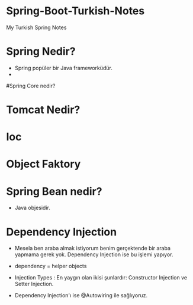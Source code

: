 # Spring-Boot-Turkish-Notes
My Turkish Spring Notes 


# Spring Nedir?

- Spring popüler bir Java frameworküdür.
- 

#Spring Core nedir?

# Tomcat Nedir?

# Ioc

# Object Faktory

# Spring Bean nedir?

 - Java objesidir.
 
 # Dependency Injection
 
- Mesela ben araba almak istiyorum benim gerçektende bir araba yapmama gerek yok. Dependency Injection ise bu işlemi yapıyor.

-  dependency = helper objects

- Injection Types : En yaygın olan ikisi şunlardır: Constructor Injection ve Setter Injection.

- Dependency Injection'ı ise  @Autowiring ile sağlıyoruz.

  
  
